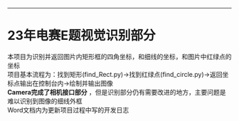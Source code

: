 ---
# 23年电赛E题视觉识别部分
本项目为识别并返回图片内矩形框的四角坐标，和细线的坐标，和图片中红绿点的坐标  
项目基本流程为：找到矩形(find_Rect.py)->找到红绿点(find_circle.py)->返回坐标点输出在控制台内->绘制并输出图像  
**Camera完成了相机接口部分** ，但是识别部分仍有需要改进的地方，主要问题是难以识别到图像的细线外框  
Word文档内为更新项目过程中写的开发日志
